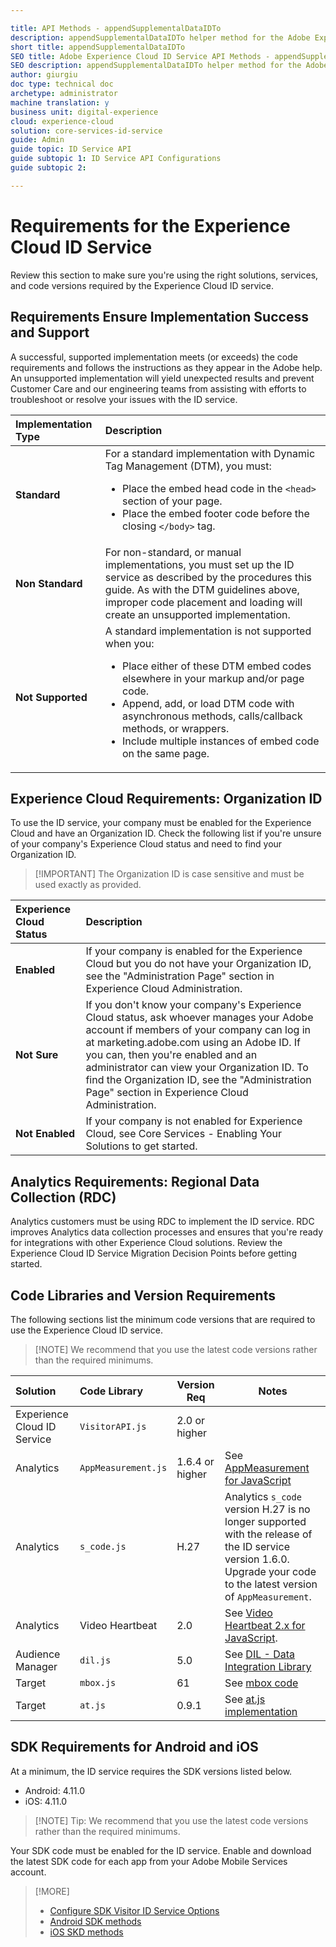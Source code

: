 ```yaml
---

title: API Methods - appendSupplementalDataIDTo
description: appendSupplementalDataIDTo helper method for the Adobe Experience Cloud ID Service API
short title: appendSupplementalDataIDTo
SEO title: Adobe Experience Cloud ID Service API Methods - appendSupplementalDataIDTo
SEO description: appendSupplementalDataIDTo helper method for the Adobe Experience Cloud ID Service API
author: giurgiu
doc type: technical doc
archetype: administrator
machine translation: y
business unit: digital-experience
cloud: experience-cloud
solution: core-services-id-service
guide: Admin
guide topic: ID Service API
guide subtopic 1: ID Service API Configurations
guide subtopic 2:

---
```


# Requirements for the Experience Cloud ID Service

Review this section to make sure you're using the right solutions, services, and code versions required by the Experience Cloud ID service.

## Requirements Ensure Implementation Success and Support

A successful, supported implementation meets (or exceeds) the code requirements and follows the instructions as they appear in the Adobe help. An unsupported implementation will yield unexpected results and prevent Customer Care and our engineering teams from assisting with efforts to troubleshoot or resolve your issues with the ID service.

| Implementation Type | Description                                                                                                                                                                                                                                                                                                                          |
| :------------------ | :----------------------------------------------------------------------------------------------------------------------------------------------------------------------------------------------------------------------------------------------------------------------------------------------------------------------------------- |
| **Standard**        | For a standard implementation with Dynamic Tag Management (DTM), you must: <br><ul><li>Place the embed head code in the `<head>` section of your page.</li><li>Place the embed footer code before the closing `</body>` tag.</li></ul>                                                                                               |
| **Non Standard**    | For non-standard, or manual implementations, you must set up the ID service as described by the procedures this guide. As with the DTM guidelines above, improper code placement and loading will create an unsupported implementation.                                                                                              |
| **Not Supported**   | A standard implementation is not supported when you: <br><ul><li>Place either of these DTM embed codes elsewhere in your markup and/or page code.</li><li>Append, add, or load DTM code with asynchronous methods, calls/callback methods, or wrappers.</li><li>Include multiple instances of embed code on the same page.</li></ul> |

## Experience Cloud Requirements: Organization ID

To use the ID service, your company must be enabled for the Experience Cloud and have an Organization ID. Check the following list if you're unsure of your company's Experience Cloud status and need to find your Organization ID.

>[!IMPORTANT] The Organization ID is case sensitive and must be used exactly as provided.

| Experience Cloud Status | Description                                                                                                                                                                                                                                                                                                                                                                 |
| :---------------------- | :-------------------------------------------------------------------------------------------------------------------------------------------------------------------------------------------------------------------------------------------------------------------------------------------------------------------------------------------------------------------------- |
| **Enabled**             | If your company is enabled for the Experience Cloud but you do not have your Organization ID, see the "Administration Page" section in Experience Cloud Administration.                                                                                                                                                                                                     |
| **Not Sure**            | If you don't know your company's Experience Cloud status, ask whoever manages your Adobe account if members of your company can log in at marketing.adobe.com using an Adobe ID. If you can, then you're enabled and an administrator can view your Organization ID. To find the Organization ID, see the "Administration Page" section in Experience Cloud Administration. |
| **Not Enabled**         | If your company is not enabled for Experience Cloud, see Core Services - Enabling Your Solutions to get started.                                                                                                                                                                                                                                                            |

## Analytics Requirements: Regional Data Collection (RDC)

Analytics customers must be using RDC to implement the ID service. RDC improves Analytics data collection processes and ensures that you're ready for integrations with other Experience Cloud solutions. Review the Experience Cloud ID Service Migration Decision Points before getting started.

## Code Libraries and Version Requirements

The following sections list the minimum code versions that are required to use the Experience Cloud ID service.

>[!NOTE] We recommend that you use the latest code versions rather than the required minimums.


| Solution                    | Code Library        | Version Req     | Notes                                                                                                                                                                 |
| :-------------------------- | :------------------ | --------------- | --------------------------------------------------------------------------------------------------------------------------------------------------------------------- |
| Experience Cloud ID Service | `VisitorAPI.js`     | 2.0 or higher   |                                                                                                                                                                       |
| Analytics                   | `AppMeasurement.js` | 1.6.4 or higher | See [AppMeasurement for JavaScript](https://marketing.adobe.com/resources/help/en_US/sc/implement/?f=appmeasure_mjs.html)                                             |
| Analytics                   | `s_code.js`         | H.27            | Analytics `s_code` version H.27 is no longer supported with the release of the ID service version 1.6.0. Upgrade your code to the latest version of `AppMeasurement`. |
| Analytics                   | Video Heartbeat     | 2.0             | See [Video Heartbeat 2.x for JavaScript](https://marketing.adobe.com/resources/help/en_US/sc/appmeasurement/hbvideo/js_2.0/).                                         |
| Audience Manager            | `dil.js`            | 5.0             | See [DIL - Data Integration Library](https://marketing.adobe.com/resources/help/en_US/aam/?f=c_dil.html)                                                              |
| Target                      | `mbox.js`           | 61              | See [mbox code](https://marketing.adobe.com/resources/help/en_US/target/ov/?f=c_mbox_technical.html)                                                                  |
| Target                      | `at.js`             | 0.9.1           | See [at.js implementation](https://marketing.adobe.com/resources/help/en_US/target/ov2/c_target-atjs-implementation.html)                                             |

## SDK Requirements for Android and iOS

At a minimum, the ID service requires the SDK versions listed below.

+ Android: 4.11.0
+ iOS: 4.11.0

>[!NOTE] Tip: We recommend that you use the latest code versions rather than the required minimums.

Your SDK code must be enabled for the ID service. Enable and download the latest SDK code for each app from your Adobe Mobile Services account. 

>[!MORE]
>+ [Configure SDK Visitor ID Service Options](https://marketing.adobe.com/resources/help/en_US/mobile/t_config_visitor.html)
>+ [Android SDK methods](https://marketing.adobe.com/resources/help/en_US/mobile/android/c_marketing_cloud.html)
>+ [iOS SKD methods](https://marketing.adobe.com/resources/help/en_US/mobile/ios/marketing_cloud.html)
